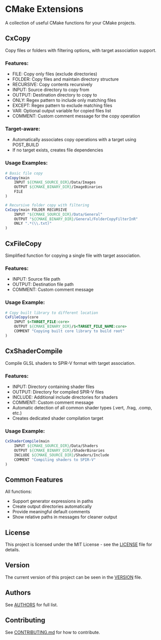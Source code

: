 # CMake Extensions

A collection of useful CMake functions for your CMake projects.

## CxCopy

Copy files or folders with filtering options, with target association support.

### Features:
- FILE: Copy only files (exclude directories)
- FOLDER: Copy files and maintain directory structure
- RECURSIVE: Copy contents recursively
- INPUT: Source directory to copy from
- OUTPUT: Destination directory to copy to
- ONLY: Regex pattern to include only matching files
- EXCEPT: Regex pattern to exclude matching files
- VAR: Optional output variable for copied files list
- COMMENT: Custom comment message for the copy operation

### Target-aware:
- Automatically associates copy operations with a target using POST_BUILD
- If no target exists, creates file dependencies

### Usage Examples:
```cmake
# Basic file copy
CxCopy(main
    INPUT ${CMAKE_SOURCE_DIR}/Data/Images
    OUTPUT ${CMAKE_BINARY_DIR}/ImageBinaries
    FILE
)

# Recursive folder copy with filtering
CxCopy(main FOLDER RECURSIVE 
    INPUT "${CMAKE_SOURCE_DIR}/Data/General" 
    OUTPUT "${CMAKE_BINARY_DIR}/General/FolderCopyFilterInR" 
    ONLY ".*(\\.txt)"
)
```

## CxFileCopy

Simplified function for copying a single file with target association.

### Features:
- INPUT: Source file path
- OUTPUT: Destination file path
- COMMENT: Custom comment message

### Usage Example:
```cmake
# Copy built library to different location
CxFileCopy(core
    INPUT $<TARGET_FILE:core>
    OUTPUT ${CMAKE_BINARY_DIR}/$<TARGET_FILE_NAME:core>
    COMMENT "Copying built core library to build root"
)
```

## CxShaderCompile

Compile GLSL shaders to SPIR-V format with target association.

### Features:
- INPUT: Directory containing shader files
- OUTPUT: Directory for compiled SPIR-V files
- INCLUDE: Additional include directories for shaders
- COMMENT: Custom comment message
- Automatic detection of all common shader types (.vert, .frag, .comp, etc.)
- Creates dedicated shader compilation target

### Usage Example:
```cmake
CxShaderCompile(main
    INPUT ${CMAKE_SOURCE_DIR}/Data/Shaders
    OUTPUT ${CMAKE_BINARY_DIR}/ShaderBinaries
    INCLUDE ${CMAKE_SOURCE_DIR}/Shaders/Include
    COMMENT "Compiling shaders to SPIR-V"
)
```

## Common Features

All functions:
- Support generator expressions in paths
- Create output directories automatically
- Provide meaningful default comments
- Show relative paths in messages for cleaner output

## License
This project is licensed under the MIT License - see the [LICENSE](LICENSE) file for details.

## Version
The current version of this project can be seen in the [VERSION](VERSION.md) file.

## Authors
See [AUTHORS](AUTHORS) for full list.

## Contributing
See [CONTRIBUTING.md](CONTRIBUTING.md) for how to contribute.
